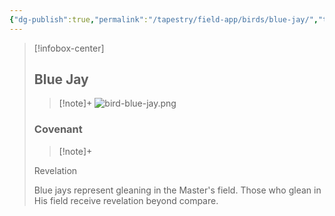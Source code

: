 ```yaml
---
{"dg-publish":true,"permalink":"/tapestry/field-app/birds/blue-jay/","title":"Blue Jay","tags":["covenants/animals/birds"],"dgHomeLink":true,"dgEnableSearch":true}
---
```


> [!infobox-center] 
> ## Blue Jay
> > [!note]+
> ![bird-blue-jay.png](/img/user/File%20Vault/Field%20App/birds/bird-blue-jay.png)
> ### Covenant
>> [!note]+ 
>  <p class="note first">Revelation</p>
>  
><p class="note second">Blue jays represent gleaning in the Master's field. Those who glean in His field receive revelation beyond compare.</p>

